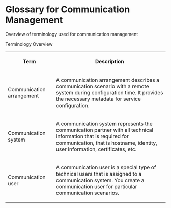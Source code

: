 <!-- loio3248fff923894c94a9b2fbb82dff4943 -->

# Glossary for Communication Management

Overview of terminology used for communication management



<a name="loio3248fff923894c94a9b2fbb82dff4943__table_qmq_2lv_zr"/>Terminology Overview


<table>
<tr>
<th>

Term



</th>
<th>

Description



</th>
</tr>
<tr>
<td>

Communication arrangement



</td>
<td>

A communication arrangement describes a communication scenario with a remote system during configuration time. It provides the necessary metadata for service configuration.



</td>
</tr>
<tr>
<td>

Communication system



</td>
<td>

A communication system represents the communication partner with all technical information that is required for communication, that is hostname, identity, user information, certificates, etc.



</td>
</tr>
<tr>
<td>

Communication user



</td>
<td>

A communication user is a special type of technical users that is assigned to a communication system. You create a communication user for particular communication scenarios.



</td>
</tr>
</table>


